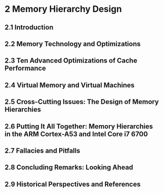 # 2 Memory Hierarchy Design
## 2.1 Introduction
## 2.2 Memory Technology and Optimizations
## 2.3 Ten Advanced Optimizations of Cache Performance
## 2.4 Virtual Memory and Virtual Machines
## 2.5 Cross-Cutting Issues: The Design of Memory Hierarchies
## 2.6 Putting It All Together: Memory Hierarchies in the ARM Cortex-A53 and Intel Core i7 6700
## 2.7 Fallacies and Pitfalls
## 2.8 Concluding Remarks: Looking Ahead
## 2.9 Historical Perspectives and References